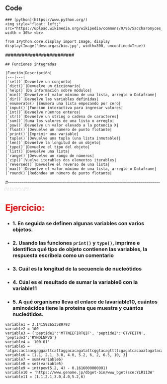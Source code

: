 ## Code


```
### [python](https://www.python.org/)  
<img style="float: left;" src="https://upload.wikimedia.org/wikipedia/commons/9/95/Saccharomyces_cerevisiae_SEM.jpg" width = 30%> <br>
```

```
from IPython.core.display import Image, display
display(Image('descargas/bio.jpg', width=300, unconfined=True))
```


#########################

```
## Funciones integradas

|Función|Descripción|
|---|---|
|`set()`|Devuelve un conjunto|
|`dict()`|Devuelve un diccionario|
|`help()`|Da información sobre módulos|
|`min()`|Devuelve el valor mínimo de una lista, arreglo o Dataframe|
|`dir()`|Devuelve las variables definidas|
|`enumerate()`|Enumera una lista empezando por cero|
|`input()`|Función interactiva para ingresar valores|
|`int()`|Devuelve núemros enteros|
|`str()`|Devuelve un string o cadena de caracteres|
|`sum()`|Suma los valores de una lista o arreglo|
|`pow()`|Devuelve un valor elevado a la potencia X|
|`float()`|Devuelve un número de punto flotante|
|`print()`|Imprimir una variable|
|`tuple()`|Devuelve una tupla (una lista inmutable)|
|`len()`|Devuelve la longitud de un objeto|
|`type()`|Devuelve el tipo del objeto|
|`list()`|Devuelve una lista|
|`range()`|Devuelve un rango de números|
|`zip()`|Vuelve iterables dos elementos iterables|
|`reversed()`|Devuelve el reverso de una lista|
|`max()`|Devuelve el valor máximo de una lista, arreglo o Dataframe|
|`round()`|Redondea un número de punto flotante|
```


#----------------------------------------------------------------------------------------

# <font color = red>Ejercicio:</font>
* ### 1. En seguida se definen algunas variables con varios objetos.
* ### 2. Usando las funciones `print()` y `type()`, imprime e identifica qué tipo de objeto contienen las variables, la respuesta escríbela como un comentario 
* ### 3. Cuál es la longitud de la secuencia de nucleótidos
* ### 4. Cúal es el resultado de sumar la variable6 con la variable11
* ### 5. A qué organismo lleva el enlace de lavariable10, cuántos aminoácidos tiene la proteína que muestra y cuántos nucleótidos.

```
variable1 = 3.141592653589793
variable2 = 100
variable3 = {'peptide1':'MTTNEEFIRTQIF', 'peptide2':'GTVFEITN', 'peptide3':'RYNDLNPVG'}
variable4 = '100.01'
variable5 = 'atgaccactaacgaggaattcattaggacacagatattcggtacagttttcgagatcacaaatagatacaatgatttaaaccccgt'
variable6 = [1.1, 2.1, 3.0, 4.0, 5.2, 6, 2, 6.5, 10, 3]
variable7 = sum(variable6)
variable8 = set(variable5)
variable9 = int(pow(5.2, 4) - 0.1616000000001)
variable10 = 'https://www.genome.jp/dbget-bin/www_bget?sce:YLR113W'
variable11 = (1.1,2.1,3.0,4.0,5.2,6)
```
